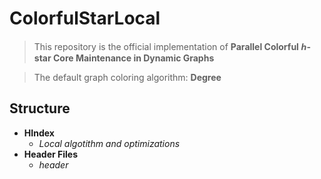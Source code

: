 # ColorfulStarLocal

> This repository is the official implementation of **Parallel Colorful ℎ-star Core Maintenance in Dynamic Graphs**

> The default graph coloring algorithm: **Degree**

## Structure
- **HIndex**
  - *Local algotithm and optimizations*
- **Header Files**
  - *header*


